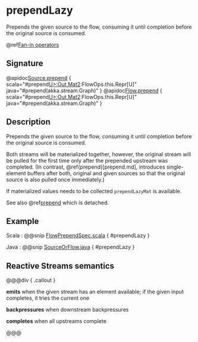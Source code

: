 # prependLazy

Prepends the given source to the flow, consuming it until completion before the original source is consumed.

@ref[Fan-in operators](../index.md#fan-in-operators)

## Signature

@apidoc[Source.prepend](Source) { scala="#prepend[U&gt;:Out,Mat2](that:akka.stream.Graph[akka.stream.SourceShape[U],Mat2]):FlowOps.this.Repr[U]" java="#prepend(akka.stream.Graph)" }
@apidoc[Flow.prepend](Flow) { scala="#prepend[U&gt;:Out,Mat2](that:akka.stream.Graph[akka.stream.SourceShape[U],Mat2]):FlowOps.this.Repr[U]" java="#prepend(akka.stream.Graph)" }


## Description

Prepends the given source to the flow, consuming it until completion before the original source is consumed.

Both streams will be materialized together, however, the original stream will be pulled for the first time only after the prepended upstream was completed. (In contrast, @ref(prepend)[prepend.md], introduces single-element buffers after both, original and given sources so that the original source is also pulled once immediately.)

If materialized values needs to be collected `prependLazyMat` is available.

See also @ref[prepend](prepend.md) which is detached.

## Example
Scala
:   @@snip [FlowPrependSpec.scala](/gemini-stream-tests/src/test/scala/gemini/stream/scaladsl/FlowPrependSpec.scala) { #prependLazy }

Java
:   @@snip [SourceOrFlow.java](/gemini-docs/src/test/java/jdocs/stream/operators/SourceOrFlow.java) { #prependLazy }

## Reactive Streams semantics

@@@div { .callout }

**emits** when the given stream has an element available; if the given input completes, it tries the current one

**backpressures** when downstream backpressures

**completes** when all upstreams complete

@@@
